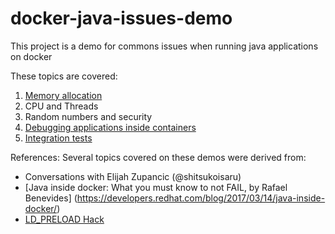 # docker-java-issues-demo
This project is a demo for commons issues when running java applications on docker

These topics are covered:

1. [Memory allocation](https://github.com/fabianenardon/docker-java-issues-demo/tree/master/memory-sample)
2. CPU and Threads 
3. Random numbers and security
4. [Debugging applications inside containers](https://github.com/fabianenardon/docker-java-issues-demo/tree/master/debugging-sample)
5. [Integration tests](https://github.com/fabianenardon/docker-java-issues-demo/tree/master/integration-tests-sample)


References:
Several topics covered on these demos were derived from:
- Conversations with Elijah Zupancic (@shitsukoisaru)
- [Java inside docker: What you must know to not FAIL, by Rafael Benevides]
(https://developers.redhat.com/blog/2017/03/14/java-inside-docker/)
- [LD_PRELOAD Hack](https://stackoverflow.com/questions/22741859/deceive-the-jvm-about-the-number-of-available-cores-on-linux/22762558#22762558)

